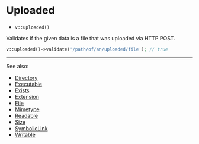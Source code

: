 # Uploaded

- `v::uploaded()`

Validates if the given data is a file that was uploaded via HTTP POST.

```php
v::uploaded()->validate('/path/of/an/uploaded/file'); // true
```

***
See also:

  * [Directory](Directory.md)
  * [Executable](Executable.md)
  * [Exists](Exists.md)
  * [Extension](Extension.md)
  * [File](File.md)
  * [Mimetype](Mimetype.md)
  * [Readable](Readable.md)
  * [Size](Size.md)
  * [SymbolicLink](SymbolicLink.md)
  * [Writable](Writable.md)
